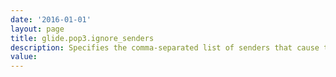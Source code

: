 ```yaml
---
date: '2016-01-01'
layout: page
title: glide.pop3.ignore_senders
description: Specifies the comma-separated list of senders that cause the instance to ignore an email message. Enter only the name before the at (@) sign.
value:  
---
```

